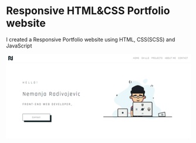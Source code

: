 # Responsive HTML&CSS Portfolio website
I created a Responsive Portfolio website using HTML, CSS(SCSS) and JavaScript

<img src="project.PNG" />
